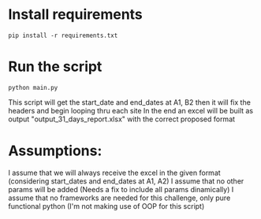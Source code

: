 # Install requirements

```
pip install -r requirements.txt
```

# Run the script

```
python main.py
```

This script will get the start_date and end_dates at A1, B2 then it will fix the headers and begin looping thru each site
In the end an excel will be built as output "output_31_days_report.xlsx" with the correct proposed format

# Assumptions:

I assume that we will always receive the excel in the given format (considering start_dates and end_dates at A1, A2)
I assume that no other params will be added (Needs a fix to include all params dinamically)
I assume that no frameworks are needed for this challenge, only pure functional python (I'm not making use of OOP for this script)
